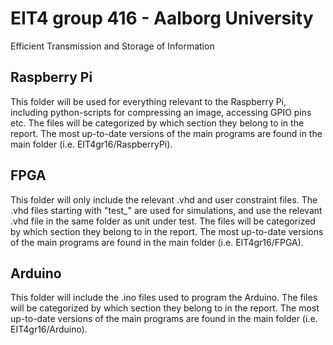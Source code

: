 # EIT4 group 416 - Aalborg University
Efficient Transmission and Storage of Information

## Raspberry Pi
This folder will be used for everything relevant to the Raspberry Pi, including python-scripts for compressing an image, accessing GPIO pins etc.
The files will be categorized by which section they belong to in the report. The most up-to-date versions of the main programs are found in the main folder (i.e. EIT4gr16/RaspberryPi).

## FPGA
This folder will only include the relevant .vhd and user constraint files. The .vhd files starting with "test_" are used for simulations, and use the relevant .vhd file in the same folder as unit under test.
The files will be categorized by which section they belong to in the report. The most up-to-date versions of the main programs are found in the main folder (i.e. EIT4gr16/FPGA).

## Arduino
This folder will include the .ino files used to program the Arduino.
The files will be categorized by which section they belong to in the report. The most up-to-date versions of the main programs are found in the main folder (i.e. EIT4gr16/Arduino).
